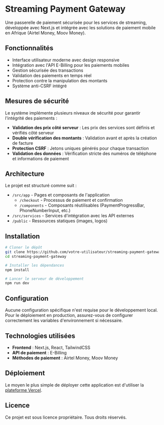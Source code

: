 # Streaming Payment Gateway

Une passerelle de paiement sécurisée pour les services de streaming, développée avec Next.js et intégrée avec les solutions de paiement mobile en Afrique (Airtel Money, Moov Money).

## Fonctionnalités

- Interface utilisateur moderne avec design responsive
- Intégration avec l'API E-Billing pour les paiements mobiles
- Gestion sécurisée des transactions
- Validation des paiements en temps réel
- Protection contre la manipulation des montants
- Système anti-CSRF intégré

## Mesures de sécurité

Le système implémente plusieurs niveaux de sécurité pour garantir l'intégrité des paiements :

- **Validation des prix côté serveur** : Les prix des services sont définis et vérifiés côté serveur
- **Double vérification des montants** : Validation avant et après la création de facture
- **Protection CSRF** : Jetons uniques générés pour chaque transaction
- **Validation des données** : Vérification stricte des numéros de téléphone et informations de paiement

## Architecture

Le projet est structuré comme suit :

- `/src/app` - Pages et composants de l'application
  - `/checkout` - Processus de paiement et confirmation
  - `/components` - Composants réutilisables (PaymentProgressBar, PhoneNumberInput, etc.)
- `/src/services` - Services d'intégration avec les API externes
- `/public` - Ressources statiques (images, logos)

## Installation

```bash
# Cloner le dépôt
git clone https://github.com/votre-utilisateur/streaming-payment-gateway.git
cd streaming-payment-gateway

# Installer les dépendances
npm install

# Lancer le serveur de développement
npm run dev
```

## Configuration

Aucune configuration spécifique n'est requise pour le développement local. Pour le déploiement en production, assurez-vous de configurer correctement les variables d'environnement si nécessaire.

## Technologies utilisées

- **Frontend** : Next.js, React, TailwindCSS
- **API de paiement** : E-Billing
- **Méthodes de paiement** : Airtel Money, Moov Money

## Déploiement

Le moyen le plus simple de déployer cette application est d'utiliser la [plateforme Vercel](https://vercel.com/new).

## Licence

Ce projet est sous licence propriétaire. Tous droits réservés.